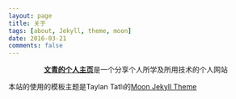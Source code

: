 ```yaml
---
layout: page
title: 关于
tags: [about, Jekyll, theme, moon]
date: 2016-03-21
comments: false
---
```

    
<center><a href="http://cailiu.github.io"><b>文青的个人主页</b></a>是一个分享个人所学及所用技术的个人网站</center>


本站的使用的模板主题是Taylan Tatlı的<a href="https://taylantatli.github.io/moon-jekyll-theme/" target="_blank">Moon Jekyll Theme</a>




